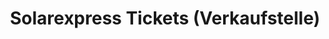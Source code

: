 ---
title: "Solarexpress Tickets (Verkaufstelle)"
url: /mannheim/solarexpress-tickets-verkaufstelle/
shop: Tickets
---